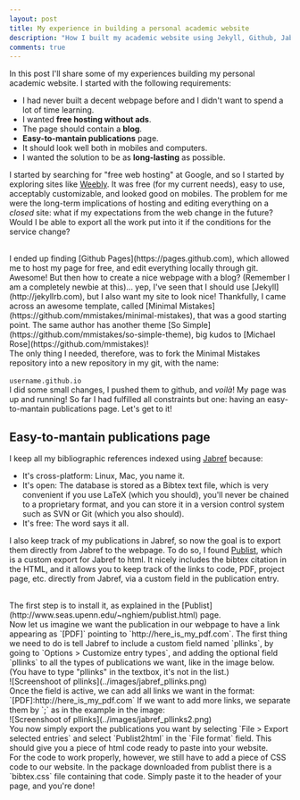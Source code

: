```yaml
---
layout: post
title: My experience in building a personal academic website
description: "How I built my academic website using Jekyll, Github, Jabref, and Publist."
comments: true
---
```



In this post I'll share some of my experiences building my personal academic website. I started with the following requirements:

* I had never built a decent webpage before and I didn't want to spend a lot of time learning.
* I wanted **free hosting without ads**.
* The page should contain a **blog**.
* **Easy-to-mantain publications** page.
* It should look well both in mobiles and computers.
* I wanted the solution to be as **long-lasting** as possible.

I started by searching for "free web hosting" at Google, and so I started by exploring sites like [Weebly](weebly.com). It was free (for my current needs), easy to use, acceptably customizable, and looked good on mobiles. The problem for me were the long-term implications of hosting and editing everything on a *closed* site: what if my expectations from the web change in the future? Would I be able to export all the work put into it if the conditions for the service change?

<br />
I ended up finding [Github Pages](https://pages.github.com), which allowed me to host my page for free, and edit everything locally through git. Awesome! But then how to create a nice webpage with a blog? (Remember I am a completely newbie at this)... yep, I've seen that I should use [Jekyll](http://jekyllrb.com), but I also want my site to look nice! Thankfully, I came across an awesome template, called [Minimal Mistakes](https://github.com/mmistakes/minimal-mistakes), that was a good starting point. The same author has another theme [So Simple](https://github.com/mmistakes/so-simple-theme), big kudos to [Michael Rose](https://github.com/mmistakes)!

<br />
The only thing I needed, therefore, was to fork the Minimal Mistakes repository into a new repository in my git, with the name:
	
`username.github.io `<br />
I did some small changes, I pushed them to github, and *voilà*! My page was up and running! So far I had fulfilled all constraints but one: having an easy-to-mantain publications page. Let's get to it!

## Easy-to-mantain publications page

I keep all my bibliographic references indexed using [Jabref](http://jabref.sourceforge.net) because:

* It's cross-platform: Linux, Mac, you name it.
* It's open: The database is stored as a Bibtex text file, which is very convenient if you use LaTeX (which you should), you'll never be chained to a proprietary format, and you can store it in a version control system such as SVN or Git (which you also should).
* It's free: The word says it all.

I also keep track of my publications in Jabref, so now the goal is to export them directly from Jabref to the webpage. To do so, I found [Publist](http://www.seas.upenn.edu/~nghiem/publist.html), which is a custom export for Jabref to html. It nicely includes the bibtex citation in the HTML, and it allows you to keep track of the links to code, PDF, project page, etc. directly from Jabref, via a custom field in the publication entry.

<br />
The first step is to install it, as explained in the [Publist](http://www.seas.upenn.edu/~nghiem/publist.html) page.

<br />
Now let us imagine we want the publication in our webpage to have a link appearing as `[PDF]` pointing to `http://here_is_my_pdf.com`. The first thing we need to do is tell Jabref to include a custom field named `pllinks`, by going to `Options > Customize entry types`, and adding the optional field `pllinks` to all the types of publications we want, like in the image below. (You have to type "pllinks" in the textbox, it's not in the list.)

<br />
![Screenshoot of pllinks](../images/jabref_pllinks.png)

<br />
Once the field is active, we can add all links we want in the format:
`[PDF]:http://here_is_my_pdf.com`
If we want to add more links, we separate them by `;` as in the example in the image:

<br />
![Screenshoot of pllinks](../images/jabref_pllinks2.png)

<br />
You now simply export the publications you want by selecting `File > Export selected entries` and select `Publist2html` in the `File format` field. This should give you a piece of html code ready to paste into your website.

<br />
For the code to work properly, however, we still have to add a piece of CSS code to our website. In the package downloaded from publist there is a `bibtex.css` file containing that code. Simply paste it to the header of your page, and you're done!




